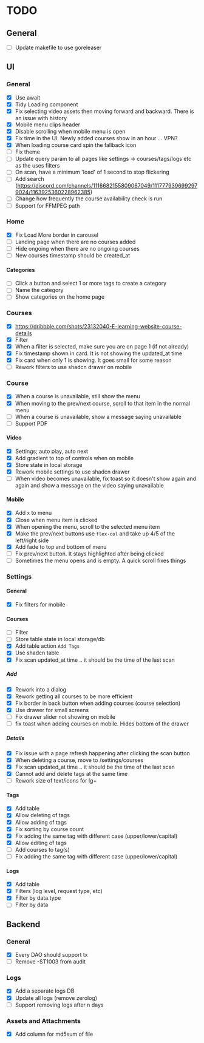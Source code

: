 # TODO

## General

- [ ] Update makefile to use goreleaser

## UI

### General

- [x] Use await
- [x] Tidy Loading component
- [x] Fix selecting video assets then moving forward and backward. There is an issue with history
- [x] Mobile menu clips header
- [x] Disable scrolling when mobile menu is open
- [x] Fix time in the UI. Newly added courses show in an hour ... VPN?
- [x] When loading course card spin the fallback icon
- [ ] Fix theme
- [ ] Update query param to all pages like settings -> courses/tags/logs etc as the uses filters
- [ ] On scan, have a minimum 'load' of 1 second to stop flickering
- [ ] Add search (https://discord.com/channels/1116682155809067049/1117779396992979024/1163925360228962385)
- [ ] Change how frequently the course availability check is run
- [ ] Support for FFMPEG path

### Home

- [x] Fix Load More border in carousel
- [ ] Landing page when there are no courses added
- [ ] Hide ongoing when there are no ongoing courses
- [ ] New courses timestamp should be created_at

#### Categories

- [ ] Click a button and select 1 or more tags to create a category
- [ ] Name the category
- [ ] Show categories on the home page

### Courses

- [x] https://dribbble.com/shots/23132040-E-learning-website-course-details
- [x] Filter
- [x] When a filter is selected, make sure you are on page 1 (if not already)
- [x] Fix timestamp shown in card. It is not showing the updated_at time
- [x] Fix card when only 1 is showing. It goes small for some reason
- [ ] Rework filters to use shadcn drawer on mobile

### Course

- [x] When a course is unavailable, still show the menu
- [x] When moving to the prev/next course, scroll to that item in the normal menu
- [ ] When a course is unavailable, show a message saying unavailable
- [ ] Support PDF

#### Video
-  [x] Settings; auto play, auto next
-  [x] Add gradient to top of controls when on mobile
-  [x] Store state in local storage
-  [x] Rework mobile settings to use shadcn drawer
-  [ ] When video becomes unavailable, fix toast so it doesn't show again and again and show a message on
       the video saying unavailable

#### Mobile
-  [x] Add `x` to menu
-  [x] Close when menu item is clicked
-  [x] When opening the menu, scroll to the selected menu item
-  [x] Make the prev/next buttons use `flex-col` and take up 4/5 of the left/right side
-  [x] Add fade to top and bottom of menu
-  [ ] Fix prev/next button. It stays highlighted after being clicked
-  [ ] Sometimes the menu opens and is empty. A quick scroll fixes things

### Settings

#### General

- [x] Fix filters for mobile

#### Courses

- [ ] Filter
- [ ] Store table state in local storage/db
- [x] Add table action `Add Tags`
- [x] Use shadcn table
- [x] Fix scan updated_at time .. it should be the time of the last scan

#####  Add

- [x] Rework into a dialog
- [x] Rework getting all courses to be more efficient
- [x] Fix border in back button when adding courses (course selection)
- [x] Use drawer for small screens
- [ ] Fix drawer slider not showing on mobile
- [ ] fix toast when adding courses on mobile. Hides bottom of the drawer

##### Details

- [x] Fix issue with a page refresh happening after clicking the scan button
- [x] When deleting a course, move to /settings/courses
- [x] Fix scan updated_at time .. it should be the time of the last scan
- [x] Cannot add and delete tags at the same time
- [ ] Rework size of text/icons for lg+

#### Tags

- [x] Add table
- [x] Allow deleting of tags
- [x] Allow adding of tags
- [x] Fix sorting by course count
- [x] Fix adding the same tag with different case (upper/lower/capital)
- [x] Allow editing of tags
- [ ] Add courses to tag(s)
- [ ] Fix adding the same tag with different case (upper/lower/capital)

#### Logs

- [x] Add table
- [x] Filters (log level, request type, etc)
- [x] Filter by data.type
- [ ] Filter by data

## Backend

### General

- [x] Every DAO should support tx
- [ ] Remove -ST1003 from audit

### Logs

- [x] Add a separate logs DB
- [x] Update all logs (remove zerolog)
- [ ] Support removing logs after n days

### Assets and Attachments

- [x] Add column for md5sum of file
